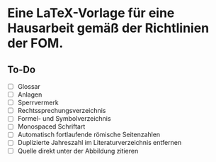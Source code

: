 # Eine LaTeX-Vorlage für eine Hausarbeit gemäß der Richtlinien der FOM.
## To-Do
- [ ] Glossar
- [ ] Anlagen
- [ ] Sperrvermerk
- [ ] Rechtssprechungsverzeichnis
- [ ] Formel- und Symbolverzeichnis
- [ ] Monospaced Schriftart
- [ ] Automatisch fortlaufende römische Seitenzahlen
- [ ] Duplizierte Jahreszahl im Literaturverzeichnis entfernen
- [ ] Quelle direkt unter der Abbildung zitieren
